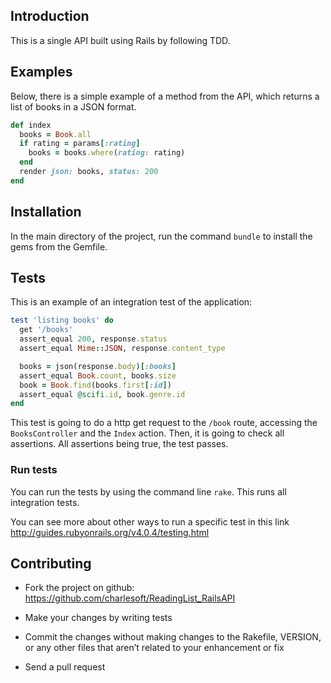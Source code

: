 ## Introduction

This is a single API built using Rails by following TDD.

## Examples

Below, there is a simple example of a method from the API, which returns a list of books
in a JSON format.

```ruby
def index
  books = Book.all
  if rating = params[:rating]
    books = books.where(rating: rating)
  end
  render json: books, status: 200
end
```

## Installation

In the main directory of the project, run the command `bundle` to install the gems from the Gemfile.

## Tests

This is an example of an integration test of the application:

```ruby
test 'listing books' do
  get '/books'
  assert_equal 200, response.status
  assert_equal Mime::JSON, response.content_type

  books = json(response.body)[:books]
  assert_equal Book.count, books.size
  book = Book.find(books.first[:id])
  assert_equal @scifi.id, book.genre.id
end
```

This test is going to do a http get request to the `/book` route, accessing the `BooksController` and the `Index` action. Then, it is going to check all assertions. All assertions being true, the test passes.

### Run tests

You can run the tests by using the command line `rake`. This runs all integration tests.

You can see more about other ways to run a specific test in this link http://guides.rubyonrails.org/v4.0.4/testing.html


## Contributing  

* Fork the project on github: https://github.com/charlesoft/ReadingList_RailsAPI

* Make your changes by writing tests

* Commit the changes without making changes to the Rakefile, VERSION, or any other files that aren’t related to your enhancement or fix

* Send a pull request
